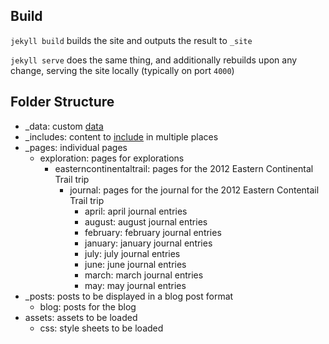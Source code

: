 ## Build

`jekyll build` builds the site and outputs the result to `_site`

`jekyll serve` does the same thing, and additionally rebuilds upon any change, serving the site locally (typically on port `4000`)

## Folder Structure
- _data: custom [data][data]
- _includes: content to [include][include] in multiple places
- _pages: individual pages
    - exploration: pages for explorations
        - easterncontinentaltrail: pages for the 2012 Eastern Continental Trail trip
            - journal: pages for the journal for the 2012 Eastern Contentail Trail trip
                - april: april journal entries
                - august: august journal entries
                - february: february journal entries
                - january: january journal entries
                - july: july journal entries
                - june: june journal entries
                - march: march journal entries
                - may: may journal entries
- _posts: posts to be displayed in a blog post format
    - blog: posts for the blog
- assets: assets to be loaded
    - css: style sheets to be loaded

[data]: https://jekyllrb.com/docs/datafiles/
[include]: https://jekyllrb.com/tutorials/convert-site-to-jekyll/#9-simplify-your-site-with-includes